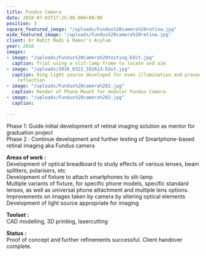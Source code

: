 ```yaml
---
title: Fundus Camera
date: 2018-07-03T17:25:00.000+00:00
position: 3
square_featured_image: "/uploads/Fundus%20camera%20retina.jpg"
wide_featured_image: "/uploads/Fundus%20camera%20retina.jpg"
client: Dr Rohit Modi & Maker's Asylum
year: 2016
images:
- image: "/uploads/Fundus%20Camera%20testing-Edit.jpg"
  caption: Trial using a slit-lamp frame to locate and aim
- image: "/uploads/2016_0322_182613-Edit.jpg"
  caption: Ring-light source developed for even illumination and prevent irregular
    reflection
- image: "/uploads/Fundus%20camera%202.jpg"
  caption: Render of Phone Mount for modular Fundus Camera
- image: "/uploads/Fundus%20camera%202.jpg"
  caption: 

---
```

Phase 1: Guide initial development of retinal imaging solution as mentor for graduation project   
Phase 2 : Continue development and further testing of Smartphone-based retinal imaging aka Fundus camera

**Areas of work :**   
Development of optical breadboard to study effects of various lenses, beam splitters, polarisers, etc  
Development of fixture to attach smartphones to slit-lamp  
Multiple variants of fixture, for specific phone models, specific standard lenses, as well as universal phone attachment and multiple lens options.   
Improvements on images taken by camera by altering optical elements   
Development of light source appropriate for imaging

**Toolset :**   
CAD modelling, 3D printing, lasercutting

**Status :**  
Proof of concept and further refinements successful. Client handover complete.